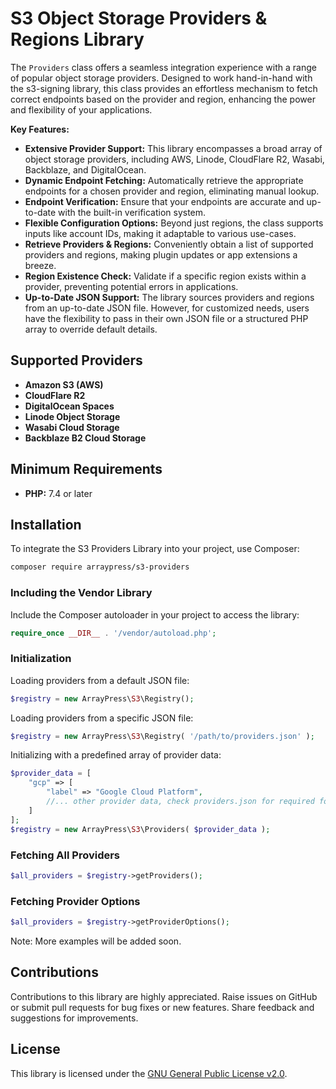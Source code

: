 # S3 Object Storage Providers & Regions Library

The `Providers` class offers a seamless integration experience with a range of popular object storage providers. Designed to work hand-in-hand with the s3-signing library, this class provides an effortless mechanism to fetch correct endpoints based on the provider and region, enhancing the power and flexibility of your applications.

**Key Features:**

* **Extensive Provider Support:** This library encompasses a broad array of object storage providers, including AWS, Linode, CloudFlare R2, Wasabi, Backblaze, and DigitalOcean.
* **Dynamic Endpoint Fetching:** Automatically retrieve the appropriate endpoints for a chosen provider and region, eliminating manual lookup.
* **Endpoint Verification:** Ensure that your endpoints are accurate and up-to-date with the built-in verification system.
* **Flexible Configuration Options:** Beyond just regions, the class supports inputs like account IDs, making it adaptable to various use-cases.
* **Retrieve Providers & Regions:** Conveniently obtain a list of supported providers and regions, making plugin updates or app extensions a breeze.
* **Region Existence Check:** Validate if a specific region exists within a provider, preventing potential errors in applications.
* **Up-to-Date JSON Support:** The library sources providers and regions from an up-to-date JSON file. However, for customized needs, users have the flexibility to pass in their own JSON file or a structured PHP array to override default details.

## Supported Providers

* **Amazon S3 (AWS)**
* **CloudFlare R2**
* **DigitalOcean Spaces**
* **Linode Object Storage**
* **Wasabi Cloud Storage**
* **Backblaze B2 Cloud Storage**

## Minimum Requirements

- **PHP:** 7.4 or later

## Installation

To integrate the S3 Providers Library into your project, use Composer:

```bash
composer require arraypress/s3-providers
```

### Including the Vendor Library

Include the Composer autoloader in your project to access the library:

```php
require_once __DIR__ . '/vendor/autoload.php';
```

### Initialization

Loading providers from a default JSON file:

```php
$registry = new ArrayPress\S3\Registry();
```

Loading providers from a specific JSON file:

```php
$registry = new ArrayPress\S3\Registry( '/path/to/providers.json' );
```

Initializing with a predefined array of provider data:

```php
$provider_data = [
    "gcp" => [
        "label" => "Google Cloud Platform",
        //... other provider data, check providers.json for required format
    ]
];
$registry = new ArrayPress\S3\Providers( $provider_data );
```

### Fetching All Providers

```php
$all_providers = $registry->getProviders();
```

### Fetching Provider Options

```php
$all_providers = $registry->getProviderOptions();
```

Note: More examples will be added soon.

## Contributions

Contributions to this library are highly appreciated. Raise issues on GitHub or submit pull requests for bug
fixes or new features. Share feedback and suggestions for improvements.

## License

This library is licensed under
the [GNU General Public License v2.0](https://www.gnu.org/licenses/old-licenses/gpl-2.0.en.html).